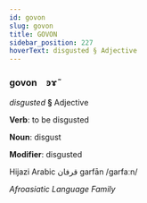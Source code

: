 ```yaml
---
id: govon
slug: govon
title: GOVON
sidebar_position: 227
hoverText: disgusted § Adjective
---
```


### govon&emsp;<span kind="abugida">ꜿɤ̃</span>

*disgusted* **§** Adjective

**Verb**: to be disgusted

**Noun**: disgust

**Modifier**: disgusted

Hijazi Arabic قرفان garfān /ɡarfaːn/

*Afroasiatic Language Family*